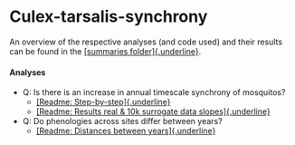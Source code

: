 # Culex-tarsalis-synchrony

An overview of the respective analyses (and code used) and their results can be found in the [[summaries folder]{.underline}](https://github.com/Campbell-Lab-FMEL/Culex-tarsalis-synchrony/tree/main/summaries). 

#### Analyses

- Q: Is there is an increase in annual timescale synchrony of mosquitos?
    - [[Readme: Step-by-step]{.underline}](https://github.com/Campbell-Lab-FMEL/Culex-tarsalis-synchrony/tree/main/summaries/Slopes_step_by_step)
    - [[Readme: Results real & 10k surrogate data slopes]{.underline}](https://github.com/Campbell-Lab-FMEL/Culex-tarsalis-synchrony/tree/main/summaries)
- Q: Do phenologies across sites differ between years?
    - [[Readme: Distances between years]{.underline}](https://github.com/Campbell-Lab-FMEL/Culex-tarsalis-synchrony/tree/main/summaries/Eucl_distances_sites_yrs)
